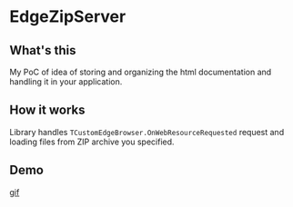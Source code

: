 # EdgeZipServer

## What's this
My PoC of idea of storing and organizing the html documentation and handling it in your application.

## How it works
Library handles `TCustomEdgeBrowser.OnWebResourceRequested` request and loading files from ZIP archive you specified.

## Demo
[gif](Demos/Demo1.gif)